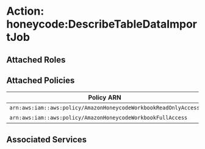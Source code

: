 # Action: honeycode:DescribeTableDataImportJob

## Attached Roles

## Attached Policies

| Policy ARN | Policy Name |
|------------|-------------|
| `arn:aws:iam::aws:policy/AmazonHoneycodeWorkbookReadOnlyAccess` | [AmazonHoneycodeWorkbookReadOnlyAccess](../policies.md#amazonhoneycodeworkbookreadonlyaccess) |
| `arn:aws:iam::aws:policy/AmazonHoneycodeWorkbookFullAccess` | [AmazonHoneycodeWorkbookFullAccess](../policies.md#amazonhoneycodeworkbookfullaccess) |

## Associated Services

